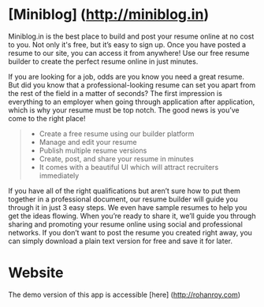 [Miniblog] (http://miniblog.in)
========

Miniblog.in is the best place to build and post your resume online at no cost to you. Not only it's free, but it’s easy to sign up. Once you have posted a resume to our site, you can access it from anywhere! Use our free resume builder to create the perfect resume online in just minutes.

If you are looking for a job, odds are you know you need a great resume. But did you know that a professional-looking resume can set you apart from the rest of the field in a matter of seconds? The first impression is everything to an employer when going through application after application, which is why your resume must be top notch. The good news is you’ve come to the right place!

> - Create a free resume using our builder platform
> - Manage and edit your resume
> - Publish multiple resume versions
> - Create, post, and share your resume in minutes
> - It comes with a beautiful UI which will attract recruiters immediately

If you have all of the right qualifications but aren’t sure how to put them together in a professional document, our resume builder will guide you through it in just 3 easy steps. We even have sample resumes to help you get the ideas flowing. When you’re ready to share it, we’ll guide you through sharing and promoting your resume online using social and professional networks. If you don’t want to post the resume you created right away, you can simply download a plain text version for free and save it for later.

Website
=======
The demo version of this app is accessible [here] (http://rohanroy.com)
